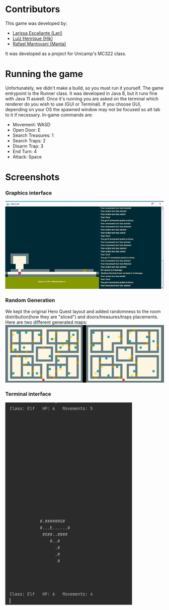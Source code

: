 # Contributors
This game was developed by:
- [Larissa Escaliante (Lari)](https://github.com/LarIsCoding)
- [Luiz Henrique (Hik)](https://github.com/HikkusT)
- [Rafael Mantovani (Manta)](https://github.com/rafaelmanto)

It was developed as a project for Unicamp's MC322 class.

# Running the game
Unfortunately, we didn't make a build, so you must run it yourself. The game entrypoint is the Runner class. It was developed in Java 8, but it runs fine
with Java 11 aswell. Once it's running you are asked on the terminal which renderer do you wish to use (GUI or Terminal). If you choose GUI, depending on your OS the
spawned window may not be focused so alt tab to it if necessary. In-game commands are:
- Movement: WASD
- Open Door: E
- Search Treasures: 1
- Search Traps: 2
- Disarm Trap: 3
- End Turn: 4
- Attack: Space

# Screenshots
### Graphics interface
![GUI](/docs/GUI.png)

### Random Generation
We kept the original Hero Quest layout and added randomness to the room distribution(how they are "sliced") and doors/treasures/traps placements. Here are two
different generated maps:
![RandomGeneration](/docs/RandomGeneration.png)

### Terminal interface
![Terminal](/docs/Terminal.png)
